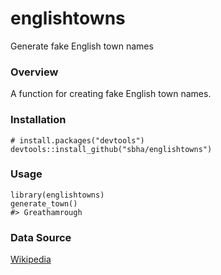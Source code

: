 # englishtowns
Generate fake English town names

### Overview
A function for creating fake English town names.

### Installation
``` 
# install.packages("devtools")
devtools::install_github("sbha/englishtowns")
```

### Usage
```
library(englishtowns)
generate_town()
#> Greathamrough
```

### Data Source
[Wikipedia](https://simple.wikipedia.org/wiki/List_of_cities_and_towns_in_England)
